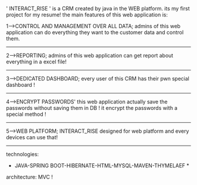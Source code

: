 ' INTERACT_RISE ' is a CRM created by java in the WEB platform.
its my first project for my resume!
the main features of this web application is:

1-->CONTROL AND MANAGEMENT OVER ALL DATA;
admins of this web application can do everything they want to the customer data and control them. 
***********
2-->REPORTING;
admins of this web application can get report about everything in a excel file!
***********
3-->DEDICATED DASHBOARD;
every user of this CRM has their pwn special dashboard !
***********
4-->ENCRYPT PASSWORDS'
this web application actually save the passwords without saving them in DB ! it encrypt the passwords with a special method !
***********
5-->WEB PLATFORM;
INTERACT_RISE designed for web platform and every devices can use that!
***********

technologies:
* JAVA-SPRING BOOT-HIBERNATE-HTML-MYSQL-MAVEN-THYMELAEF *

architecture: MVC !